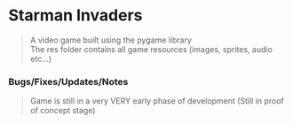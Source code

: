 # Starman Invaders
>A video game built using the pygame library </br>
>The res folder contains all game resources (images, sprites, audio etc...)

### Bugs/Fixes/Updates/Notes
>Game is still in a very VERY early phase of development (Still in proof of concept stage)
